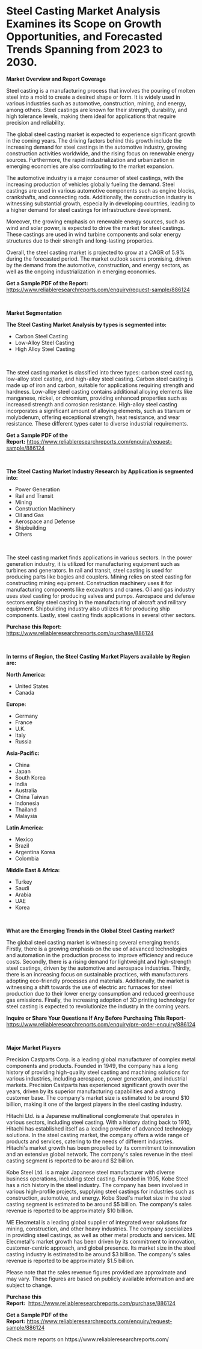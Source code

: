 <p><h1>Steel Casting Market Analysis Examines its Scope on Growth Opportunities, and Forecasted Trends Spanning from 2023 to 2030.</h1></p><p><strong>Market Overview and Report Coverage</strong></p>
<p><p>Steel casting is a manufacturing process that involves the pouring of molten steel into a mold to create a desired shape or form. It is widely used in various industries such as automotive, construction, mining, and energy, among others. Steel castings are known for their strength, durability, and high tolerance levels, making them ideal for applications that require precision and reliability.</p><p>The global steel casting market is expected to experience significant growth in the coming years. The driving factors behind this growth include the increasing demand for steel castings in the automotive industry, growing construction activities worldwide, and the rising focus on renewable energy sources. Furthermore, the rapid industrialization and urbanization in emerging economies are also contributing to the market expansion.</p><p>The automotive industry is a major consumer of steel castings, with the increasing production of vehicles globally fueling the demand. Steel castings are used in various automotive components such as engine blocks, crankshafts, and connecting rods. Additionally, the construction industry is witnessing substantial growth, especially in developing countries, leading to a higher demand for steel castings for infrastructure development.</p><p>Moreover, the growing emphasis on renewable energy sources, such as wind and solar power, is expected to drive the market for steel castings. These castings are used in wind turbine components and solar energy structures due to their strength and long-lasting properties.</p><p>Overall, the steel casting market is projected to grow at a CAGR of 5.9% during the forecasted period. The market outlook seems promising, driven by the demand from the automotive, construction, and energy sectors, as well as the ongoing industrialization in emerging economies.</p></p>
<p><strong>Get a Sample PDF of the Report:</strong> <a href="https://www.reliableresearchreports.com/enquiry/request-sample/886124">https://www.reliableresearchreports.com/enquiry/request-sample/886124</a></p>
<p>&nbsp;</p>
<p><strong>Market Segmentation</strong></p>
<p><strong>The Steel Casting Market Analysis by types is segmented into:</strong></p>
<p><ul><li>Carbon Steel Casting</li><li>Low-Alloy Steel Casting</li><li>High Alloy Steel Casting</li></ul></p>
<p>&nbsp;</p>
<p><p>The steel casting market is classified into three types: carbon steel casting, low-alloy steel casting, and high-alloy steel casting. Carbon steel casting is made up of iron and carbon, suitable for applications requiring strength and hardness. Low-alloy steel casting contains additional alloying elements like manganese, nickel, or chromium, providing enhanced properties such as increased strength and corrosion resistance. High-alloy steel casting incorporates a significant amount of alloying elements, such as titanium or molybdenum, offering exceptional strength, heat resistance, and wear resistance. These different types cater to diverse industrial requirements.</p></p>
<p><strong>Get a Sample PDF of the Report:</strong>&nbsp;<a href="https://www.reliableresearchreports.com/enquiry/request-sample/886124">https://www.reliableresearchreports.com/enquiry/request-sample/886124</a></p>
<p>&nbsp;</p>
<p><strong>The Steel Casting Market Industry Research by Application is segmented into:</strong></p>
<p><ul><li>Power Generation</li><li>Rail and Transit</li><li>Mining</li><li>Construction Machinery</li><li>Oil and Gas</li><li>Aerospace and Defense</li><li>Shipbuilding</li><li>Others</li></ul></p>
<p>&nbsp;</p>
<p><p>The steel casting market finds applications in various sectors. In the power generation industry, it is utilized for manufacturing equipment such as turbines and generators. In rail and transit, steel casting is used for producing parts like bogies and couplers. Mining relies on steel casting for constructing mining equipment. Construction machinery uses it for manufacturing components like excavators and cranes. Oil and gas industry uses steel casting for producing valves and pumps. Aerospace and defense sectors employ steel casting in the manufacturing of aircraft and military equipment. Shipbuilding industry also utilizes it for producing ship components. Lastly, steel casting finds applications in several other sectors.</p></p>
<p><strong>Purchase this Report:</strong>&nbsp; <a href="https://www.reliableresearchreports.com/purchase/886124">https://www.reliableresearchreports.com/purchase/886124</a></p>
<p>&nbsp;</p>
<p><strong>In terms of Region, the Steel Casting Market Players available by Region are:</strong></p>
<p>
    <p> <strong> North America: </strong>
        <ul>
            <li>United States</li>
            <li>Canada</li>
        </ul>
        </p> 
    <p> <strong> Europe: </strong>
        <ul>
            <li>Germany</li>
            <li>France</li>
            <li>U.K.</li>
            <li>Italy</li>
            <li>Russia</li>
        </ul>
        </p> 
    <p> <strong> Asia-Pacific: </strong>
        <ul>
            <li>China</li>
            <li>Japan</li>
            <li>South Korea</li>
            <li>India</li>
            <li>Australia</li>
            <li>China Taiwan</li>
            <li>Indonesia</li>
            <li>Thailand</li>
            <li>Malaysia</li>
        </ul>
        </p> 
    <p> <strong> Latin America: </strong>
        <ul>
            <li>Mexico</li>
            <li>Brazil</li>
            <li>Argentina Korea</li>
            <li>Colombia</li>
        </ul>
        </p> 
    <p> <strong> Middle East & Africa: </strong>
        <ul>
            <li>Turkey</li>
            <li>Saudi</li>
            <li>Arabia</li>
            <li>UAE</li>
            <li>Korea</li>
        </ul>
    </p>
    </p>
<p>&nbsp;</p>
<p><strong>What are the Emerging Trends in the Global Steel Casting market?</strong></p>
<p><p>The global steel casting market is witnessing several emerging trends. Firstly, there is a growing emphasis on the use of advanced technologies and automation in the production process to improve efficiency and reduce costs. Secondly, there is a rising demand for lightweight and high-strength steel castings, driven by the automotive and aerospace industries. Thirdly, there is an increasing focus on sustainable practices, with manufacturers adopting eco-friendly processes and materials. Additionally, the market is witnessing a shift towards the use of electric arc furnaces for steel production due to their lower energy consumption and reduced greenhouse gas emissions. Finally, the increasing adoption of 3D printing technology for steel casting is expected to revolutionize the industry in the coming years.</p></p>
<p><strong>Inquire or Share Your Questions If Any Before Purchasing This Report</strong>- <a href="https://www.reliableresearchreports.com/enquiry/pre-order-enquiry/886124">https://www.reliableresearchreports.com/enquiry/pre-order-enquiry/886124</a></p>
<p>&nbsp;</p>
<p><strong>Major Market Players</strong></p>
<p><p>Precision Castparts Corp. is a leading global manufacturer of complex metal components and products. Founded in 1949, the company has a long history of providing high-quality steel casting and machining solutions for various industries, including aerospace, power generation, and industrial markets. Precision Castparts has experienced significant growth over the years, driven by its superior manufacturing capabilities and a strong customer base. The company's market size is estimated to be around $10 billion, making it one of the largest players in the steel casting industry.</p><p>Hitachi Ltd. is a Japanese multinational conglomerate that operates in various sectors, including steel casting. With a history dating back to 1910, Hitachi has established itself as a leading provider of advanced technology solutions. In the steel casting market, the company offers a wide range of products and services, catering to the needs of different industries. Hitachi's market growth has been propelled by its commitment to innovation and an extensive global network. The company's sales revenue in the steel casting segment is reported to be around $2 billion.</p><p>Kobe Steel Ltd. is a major Japanese steel manufacturer with diverse business operations, including steel casting. Founded in 1905, Kobe Steel has a rich history in the steel industry. The company has been involved in various high-profile projects, supplying steel castings for industries such as construction, automotive, and energy. Kobe Steel's market size in the steel casting segment is estimated to be around $5 billion. The company's sales revenue is reported to be approximately $10 billion.</p><p>ME Elecmetal is a leading global supplier of integrated wear solutions for mining, construction, and other heavy industries. The company specializes in providing steel castings, as well as other metal products and services. ME Elecmetal's market growth has been driven by its commitment to innovation, customer-centric approach, and global presence. Its market size in the steel casting industry is estimated to be around $3 billion. The company's sales revenue is reported to be approximately $1.5 billion.</p><p>Please note that the sales revenue figures provided are approximate and may vary. These figures are based on publicly available information and are subject to change.</p></p>
<p><strong>Purchase this Report:</strong>&nbsp;&nbsp;<a href="https://www.reliableresearchreports.com/purchase/886124">https://www.reliableresearchreports.com/purchase/886124</a></p>
<p></p>
<p><strong>Get a Sample PDF of the Report:</strong>&nbsp;<a href="https://www.reliableresearchreports.com/enquiry/request-sample/886124">https://www.reliableresearchreports.com/enquiry/request-sample/886124</a></p>
<p>Check more reports on https://www.reliableresearchreports.com/</p>